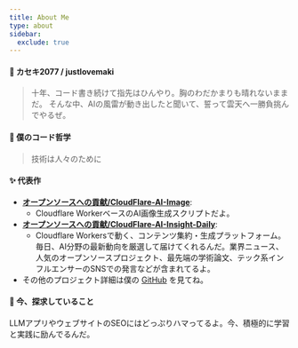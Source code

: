 ```yaml
---
title: About Me
type: about
sidebar:
  exclude: true
---
```

#### 👋 カセキ2077 / justlovemaki

> 十年、コード書き続けて指先はひんやり。胸のわだかまりも晴れないままだ。
> そんな中、AIの風雷が動き出したと聞いて、誓って雲天へ一勝負挑んでやるぜ。

#### 🚀 僕のコード哲学

> 技術は人々のために

#### ✨ 代表作

*   **[オープンソースへの貢献/CloudFlare-AI-Image](https://github.com/justlovemaki/CloudFlare-AI-Image)**:
    *   Cloudflare WorkerベースのAI画像生成スクリプトだよ。
*   **[オープンソースへの貢献/CloudFlare-AI-Insight-Daily](https://github.com/justlovemaki/CloudFlare-AI-Insight-Daily)**:
    *   Cloudflare Workersで動く、コンテンツ集約・生成プラットフォーム。毎日、AI分野の最新動向を厳選して届けてくれるんだ。業界ニュース、人気のオープンソースプロジェクト、最先端の学術論文、テック系インフルエンサーのSNSでの発言などが含まれてるよ。
*   その他のプロジェクト詳細は僕の [GitHub](https://github.com/justlovemaki) を見てね。

#### 🌱 今、探求していること

LLMアプリやウェブサイトのSEOにはどっぷりハマってるよ。今、積極的に学習と実践に励んでるんだ。